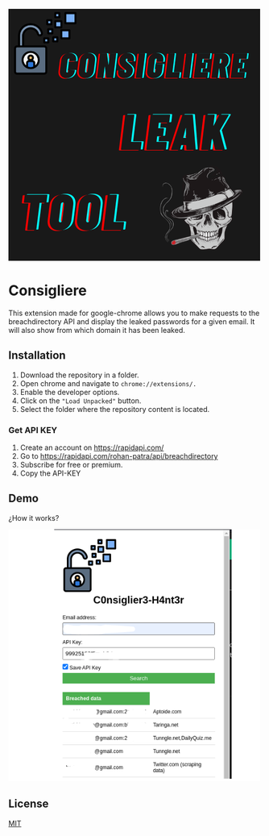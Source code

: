 
![Logo](https://raw.githubusercontent.com/BLY-Coder/Consigliere-Extension/master/images/Lvel.png)


# Consigliere

This extension made for google-chrome allows you to make requests to the breachdirectory API and display the leaked passwords for a given email. It will also show from which domain it has been leaked.





## Installation

1. Download the repository in a folder.
2. Open chrome and navigate to ``chrome://extensions/.``
3. Enable the developer options.
4. Click on the ``"Load Unpacked"`` button. 
5. Select the folder where the repository content is located.

### Get API KEY

1. Create an account on https://rapidapi.com/
2. Go to https://rapidapi.com/rohan-patra/api/breachdirectory
3. Subscribe for free or premium.
4. Copy the API-KEY
## Demo

¿How it works?


![App Screenshot](https://raw.githubusercontent.com/BLY-Coder/Consigliere-Extension/master/images/example.png)


## License

[MIT](https://choosealicense.com/licenses/mit/)

